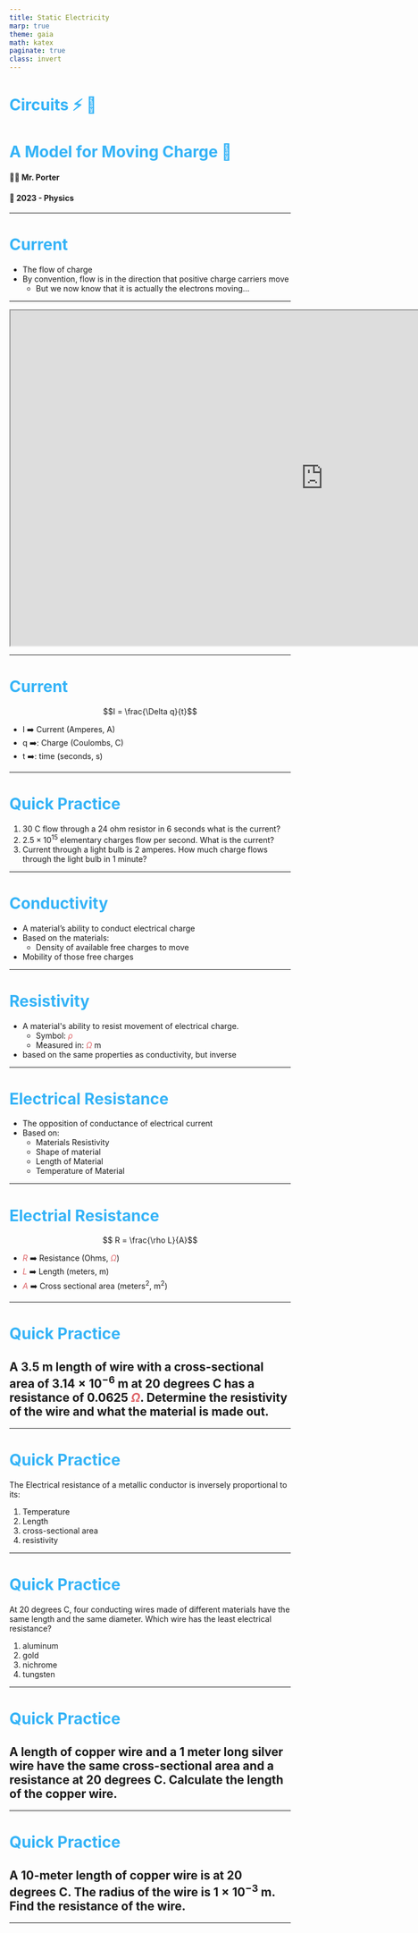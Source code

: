 ```yaml
---
title: Static Electricity
marp: true
theme: gaia
math: katex
paginate: true
class: invert
---
```


<style>

    @import 'base';
    @import url('https://fonts.googleapis.com/css2?family=Gowun+Dodum&family=Roboto&display=swap');
    em{
        color: #de6266;
    }

    section{
        background-color: black;
        font-family: 'Roboto', sans-serif;
    }

    h1{
        font-style:bold;
        color:#34b3f7; 
    }

</style>

# Circuits ⚡ 🔌 <!---fit--->

# A Model for Moving Charge 🔋 <!---fit--->


#### 👨‍🏫 Mr. Porter 
#### 📆 2023 - Physics

---

# Current 

* The flow of charge
* By convention, flow is in the direction that positive charge carriers move 
    * But we now know that it is actually the electrons moving...

---

<iframe src="https://phet.colorado.edu/sims/html/circuit-construction-kit-dc-virtual-lab/latest/circuit-construction-kit-dc-virtual-lab_en.html"
        width="1120"
        height="600"
        allowfullscreen>
</iframe>

---

# Current

$$I = \frac{\Delta q}{t}$$


- I :arrow_right: Current (Amperes, A)
- q ➡️: Charge (Coulombs, C)
- t ➡️: time (seconds, s)

---

# Quick Practice 

1. 30 C flow through a 24 ohm resistor in 6 seconds what is the current? 
2. $2.5 \times 10^{15}$ elementary charges flow per second. What is the current?
3. Current through a light bulb is 2 amperes. How much charge flows through the light bulb in 1 minute?


---

# Conductivity

* A material’s ability to conduct electrical charge
* Based on the materials:
    * Density of available free charges to move
* Mobility of those free charges


---

# Resistivity

* A material's ability to resist movement of electrical charge. 
    * Symbol: $\rho$
    * Measured in: $\Omega$ m
* based on the same properties as conductivity, but inverse 

---

# Electrical Resistance 

* The opposition of conductance of electrical current 
* Based on:
    * Materials Resistivity
    * Shape of material
    * Length of Material 
    * Temperature of Material 

---

# Electrial Resistance

$$ R = \frac{\rho L}{A}$$

- $R$ ➡️ Resistance (Ohms, $\Omega$)
- $L$ ➡️ Length (meters, m)
- $A$ ➡️ Cross sectional area (meters$^2$, m$^2$)

---

# Quick Practice 

## A $3.5$ m length of wire with a  cross-sectional area of $3.14 \times 10^{-6}$ m at $20$ degrees C has a resistance of $0.0625$ $\Omega$. Determine the resistivity of the wire and what the material is made out. 

---

# Quick Practice 

The Electrical resistance of a metallic conductor is inversely proportional to its:

1. Temperature
2. Length
3. cross-sectional area
4. resistivity

---

# Quick Practice 

At 20 degrees C, four conducting wires made of different materials have the same length and the same diameter. Which wire has the least electrical resistance?
1. aluminum
2. gold
3. nichrome
4. tungsten

---

# Quick Practice 

## A length of copper wire and a 1 meter long silver wire have the same cross-sectional area and a resistance at 20 degrees C. Calculate the length of the copper wire. 

---

# Quick Practice 

## A $10$-meter length of copper wire is at $20$ degrees C. The radius of the wire is $1 \times 10^{-3}$ m. Find the resistance of the wire.

---

